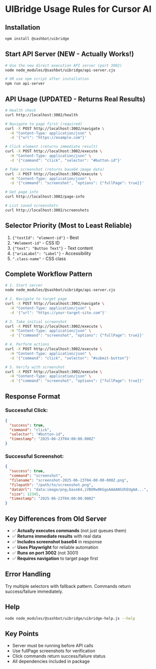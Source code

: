 # UIBridge Usage Rules for Cursor AI

## Installation
```bash
npm install @sashbot/uibridge
```

## Start API Server (NEW - Actually Works!)
```bash
# Use the new direct execution API server (port 3002)
node node_modules/@sashbot/uibridge/api-server.cjs

# OR use npm script after installation
npm run api-server
```

## API Usage (UPDATED - Returns Real Results)
```bash
# Health check
curl http://localhost:3002/health

# Navigate to page first (required)
curl -X POST http://localhost:3002/navigate \
  -H "Content-Type: application/json" \
  -d '{"url": "https://example.com"}'

# Click element (returns immediate result)
curl -X POST http://localhost:3002/execute \
  -H "Content-Type: application/json" \
  -d '{"command": "click", "selector": "#button-id"}'

# Take screenshot (returns base64 image data)
curl -X POST http://localhost:3002/execute \
  -H "Content-Type: application/json" \
  -d '{"command": "screenshot", "options": {"fullPage": true}}'

# Get page info
curl http://localhost:3002/page-info

# List saved screenshots
curl http://localhost:3002/screenshots
```

## Selector Priority (Most to Least Reliable)
1. `{"testId": "element-id"}` - Best
2. `"#element-id"` - CSS ID
3. `{"text": "Button Text"}` - Text content
4. `{"ariaLabel": "Label"}` - Accessibility
5. `".class-name"` - CSS class

## Complete Workflow Pattern
```bash
# 1. Start server
node node_modules/@sashbot/uibridge/api-server.cjs

# 2. Navigate to target page
curl -X POST http://localhost:3002/navigate \
  -H "Content-Type: application/json" \
  -d '{"url": "https://your-target-site.com"}'

# 3. Take initial screenshot
curl -X POST http://localhost:3002/execute \
  -H "Content-Type: application/json" \
  -d '{"command": "screenshot", "options": {"fullPage": true}}'

# 4. Perform actions
curl -X POST http://localhost:3002/execute \
  -H "Content-Type: application/json" \
  -d '{"command": "click", "selector": "#submit-button"}'

# 5. Verify with screenshot
curl -X POST http://localhost:3002/execute \
  -H "Content-Type: application/json" \
  -d '{"command": "screenshot", "options": {"fullPage": true}}'
```

## Response Format
### Successful Click:
```json
{
  "success": true,
  "command": "click",
  "selector": "#button-id",
  "timestamp": "2025-06-23T04:00:00.000Z"
}
```

### Successful Screenshot:
```json
{
  "success": true,
  "command": "screenshot",
  "filename": "screenshot-2025-06-23T04-00-00-000Z.png",
  "filepath": "/path/to/screenshot.png",
  "dataUrl": "data:image/png;base64,iVBORw0KGgoAAAANSUhEUgAA...",
  "size": 12345,
  "timestamp": "2025-06-23T04:00:00.000Z"
}
```

## Key Differences from Old Server
- ✅ **Actually executes commands** (not just queues them)
- ✅ **Returns immediate results** with real data
- ✅ **Includes screenshot base64** in response
- ✅ **Uses Playwright** for reliable automation
- ✅ **Runs on port 3002** (not 3001)
- ✅ **Requires navigation** to target page first

## Error Handling
Try multiple selectors with fallback pattern. Commands return success/failure immediately.

## Help
```bash
node node_modules/@sashbot/uibridge/uibridge-help.js --help
```

## Key Points
- Server must be running before API calls
- Use fullPage screenshots for verification
- Click commands return success/failure status
- All dependencies included in package 